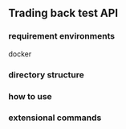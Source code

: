 ## Trading back test API

### requirement environments
docker

### directory structure

### how to use

### extensional commands
